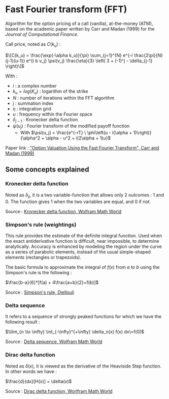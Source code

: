 # Fast Fourier transform (FFT)

Algorithm for the option pricing of a call (vanilla), at-the-money (ATM), based on the academic paper written by Carr and Madan (1999) for the _Journal of Computational Finance_. 

Call price, noted as $C(k_u)$ :

$\[C(k_u) = \frac{\exp(-\alpha k_u)}{\pi} \sum_{j=1}^{N} e^{-i \frac{2\pi}{N} (j-1)(u-1)} e^{i b v_j} \psi(v_j) \frac{\eta}{3} \left( 3 + (-1)^j - \delta_{j-1} \right)\]$

With :
- $i$ : a complex number
- $k_u = log(K_u)$ : logarithm of the strike
- $N$ : number of iterations within the FFT algorithm
- $j$ : summation index
- $\eta$ : integration grid
- $u$ : frequency within the Fourier space
- $\delta_{j-1}$ : Kronecker delta function
- $\psi(u_j)$ : Fourier transform of the modified payoff function
  - With $\psi(u_j) = \frac{e^{-rT} \ \phi\left(u - i(\alpha + 1)\right)}{\alpha^2 + \alpha - u^2 + i(2\alpha + 1)u}$

Paper link : ["Option Valuation Using the Fast Fourier
Transform", Carr and Madan (1999)](https://www.researchgate.net/profile/Dilip-Madan-2/publication/2519144_Option_Valuation_Using_the_Fast_Fourier_Transform/links/55235a820cf2a2d9e146f0bf/Option-Valuation-Using-the-Fast-Fourier-Transform.pdf?_sg%5B0%5D=started_experiment_milestone&origin=journalDetail&_rtd=e30%3D)

## Some concepts explained

### Kronecker delta function
Noted as $\delta_{ij}$, it is a two variable-function that allows only 2 outcomes : 1 and 0. The function gives 1 when the two variables are equal, and 0 if not. 

Source : [Kronecker delta function, Wolfram Math World](https://mathworld.wolfram.com/KroneckerDelta.html)

### Simpson's rule (weightings)
This rule provides the estimate of the definite integral function. Used when the exact antiderivative function is difficult, near impossible, to determine analytically. Accuracy is enhanced by modeling the region under the curve as a series of parabolic elements, instead of the usual simple-shaped elements (rectangles or trapezoids). 

The basic formula to approximate the integral of $f(x)$ from $a$ to $b$ using the Simpson's rule is the following :

$\frac{b-a}{6}*[f(a) + 4\frac{a+b}{2}+f(b)]$ 

Source : [Simpson's rule, Djellouli](https://adamdjellouli.com/articles/numerical_methods/4_integration/simpsons_rule)

### Delta sequence
It refers to a sequence of strongly peaked functions for which we have the following result : 

$\\lim_{n \to \infty} \int_{-\infty}^{+\infty} \delta_n(x) f(x) dx\=f(0)$

Source : [Delta sequence, Wolfram Math World](https://mathworld.wolfram.com/DeltaSequence.html)

### Dirac delta function
Noted as $\delta(x)$, it is viewed as the derivative of the Heaviside Step function. In other words we have : 

$\frac{d}{dx}[H(x)] = \delta(x)$

Source : [Dirac delta function, Worlfram Math World](https://mathworld.wolfram.com/DeltaFunction.html)
